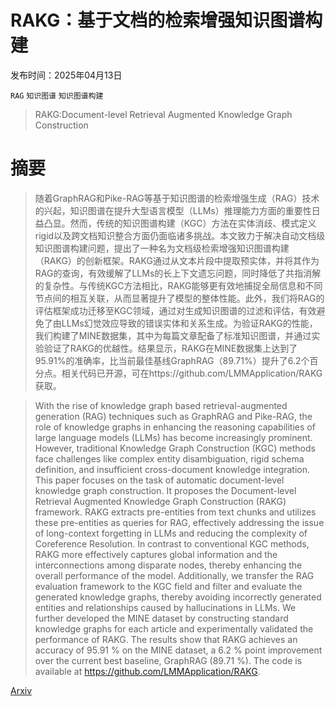 # RAKG：基于文档的检索增强知识图谱构建

发布时间：2025年04月13日

`RAG` `知识图谱` `知识图谱构建`

> RAKG:Document-level Retrieval Augmented Knowledge Graph Construction

# 摘要

> 随着GraphRAG和Pike-RAG等基于知识图谱的检索增强生成（RAG）技术的兴起，知识图谱在提升大型语言模型（LLMs）推理能力方面的重要性日益凸显。然而，传统的知识图谱构建（KGC）方法在实体消歧、模式定义 rigid以及跨文档知识整合方面仍面临诸多挑战。本文致力于解决自动文档级知识图谱构建问题，提出了一种名为文档级检索增强知识图谱构建（RAKG）的创新框架。RAKG通过从文本片段中提取预实体，并将其作为RAG的查询，有效缓解了LLMs的长上下文遗忘问题，同时降低了共指消解的复杂性。与传统KGC方法相比，RAKG能够更有效地捕捉全局信息和不同节点间的相互关联，从而显著提升了模型的整体性能。此外，我们将RAG的评估框架成功迁移至KGC领域，通过对生成知识图谱的过滤和评估，有效避免了由LLMs幻觉效应导致的错误实体和关系生成。为验证RAKG的性能，我们构建了MINE数据集，其中为每篇文章配备了标准知识图谱，并通过实验验证了RAKG的优越性。结果显示，RAKG在MINE数据集上达到了95.91%的准确率，比当前最佳基线GraphRAG（89.71%）提升了6.2个百分点。相关代码已开源，可在https://github.com/LMMApplication/RAKG获取。

> With the rise of knowledge graph based retrieval-augmented generation (RAG) techniques such as GraphRAG and Pike-RAG, the role of knowledge graphs in enhancing the reasoning capabilities of large language models (LLMs) has become increasingly prominent. However, traditional Knowledge Graph Construction (KGC) methods face challenges like complex entity disambiguation, rigid schema definition, and insufficient cross-document knowledge integration. This paper focuses on the task of automatic document-level knowledge graph construction. It proposes the Document-level Retrieval Augmented Knowledge Graph Construction (RAKG) framework. RAKG extracts pre-entities from text chunks and utilizes these pre-entities as queries for RAG, effectively addressing the issue of long-context forgetting in LLMs and reducing the complexity of Coreference Resolution. In contrast to conventional KGC methods, RAKG more effectively captures global information and the interconnections among disparate nodes, thereby enhancing the overall performance of the model. Additionally, we transfer the RAG evaluation framework to the KGC field and filter and evaluate the generated knowledge graphs, thereby avoiding incorrectly generated entities and relationships caused by hallucinations in LLMs. We further developed the MINE dataset by constructing standard knowledge graphs for each article and experimentally validated the performance of RAKG. The results show that RAKG achieves an accuracy of 95.91 % on the MINE dataset, a 6.2 % point improvement over the current best baseline, GraphRAG (89.71 %). The code is available at https://github.com/LMMApplication/RAKG.

[Arxiv](https://arxiv.org/abs/2504.09823)